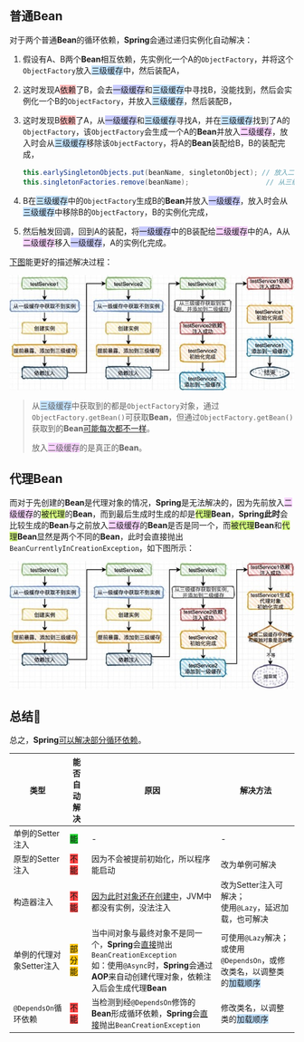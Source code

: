 ## 普通Bean

对于两个普通**Bean**的循环依赖，**Spring**会通过递归实例化自动解决：

1. 假设有A、B两个**Bean**相互依赖，先实例化一个A的`ObjectFactory`，并将这个`ObjectFactory`放入<span style=background:#c2e2ff>三级缓存</span>中，然后装配A，

2. 这时发现A<span style=background:#ffb8b8>依赖</span>了B，会去<span style=background:#c9ccff>一级缓存</span>和<span style=background:#c2e2ff>三级缓存</span>中寻找B，没能找到，然后会实例化一个B的`ObjectFactory`，并放入<span style=background:#c2e2ff>三级缓存</span>，然后装配B，

3. 这时发现B<span style=background:#ffb8b8>依赖</span>了A，从<span style=background:#c9ccff>一级缓存</span>和<span style=background:#c2e2ff>三级缓存</span>寻找A，并在<span style=background:#c2e2ff>三级缓存</span>找到了A的`ObjectFactory`，该`ObjectFactory`会生成一个A的**Bean**并放入<span style=background:#f8d2ff>二级缓存</span>，放入时会从<span style=background:#c2e2ff>三级缓存</span>移除该`ObjectFactory`，将A的**Bean**装配给B，B的装配完成，

   ```java
   this.earlySingletonObjects.put(beanName, singletonObject); // 放入二级缓存
   this.singletonFactories.remove(beanName);				   // 从三级缓存中移除
   ```

4. B在<span style=background:#c2e2ff>三级缓存</span>中的`ObjectFactory`生成B的**Bean**并放入<span style=background:#c9ccff>一级缓存</span>，放入时会从<span style=background:#c2e2ff>三级缓存</span>中移除B的`ObjectFactory`，B的实例化完成，

5. 然后触发回调，回到A的装配，将<span style=background:#c9ccff>一级缓存</span>中的B装配给<span style=background:#f8d2ff>二级缓存</span>中的A，A从<span style=background:#f8d2ff>二级缓存</span>移入<span style=background:#c9ccff>一级缓存</span>，A的实例化完成。

[下图](https://www.zhihu.com/question/438247718/answer/1730527725)能更好的描述解决过程：

![](../images/5/circular_dependency.png)

> 从<span style=background:#c2e2ff>三级缓存</span>中获取到的都是`ObjectFactory`对象，通过`ObjectFactory.getBean()`可获取**Bean**，但通过`ObjectFactory.getBean()`获取到的**Bean**[可能每次都不一样](https://www.zhihu.com/question/438247718/answer/1730527725)。
>
> 放入<span style=background:#f8d2ff>二级缓存</span>的是真正的**Bean**。



## 代理Bean

而对于先创建的**Bean**是代理对象的情况，**Spring**是无法解决的，因为先前放入<span style=background:#f8d2ff>二级缓存</span>的<span style=background:#d4fe7f>被代理</span>的**Bean**，而到最后生成时生成的却是<span style=background:#d4fe7f>代理</span>**Bean**，**Spring此时**会比较生成的**Bean**与之前放入<span style=background:#f8d2ff>二级缓存</span>的**Bean**是否是同一个，而<span style=background:#d4fe7f>被代理</span>**Bean**和<span style=background:#d4fe7f>代理</span>**Bean**显然是两个不同的**Bean**，此时会直接抛出`BeanCurrentlyInCreationException`，如下图所示：

![](../images/5/circular_dependency_proxy.png)



## 总结🌙

总之，**Spring**[可以解决部分循环依赖](https://www.zhihu.com/question/438247718/answer/1730527725)。

| 类型                     | 能否自动解决                                 | 原因                                                         | 解决方法                                                     |
| ------------------------ | -------------------------------------------- | ------------------------------------------------------------ | ------------------------------------------------------------ |
| 单例的Setter注入         | <span style=background:#19d02a>能</span>     | -                                                            | -                                                            |
| 原型的Setter注入         | <span style=background:#ff4343>不能</span>   | 因为不会被提前初始化，所以程序能启动                         | 改为单例可解决                                               |
| 构造器注入               | <span style=background:#ff4343>不能</span>   | [因为此时对象还在创建中](https://zhuanlan.zhihu.com/p/84267654)，JVM中都没有实例，没法注入 | 改为Setter注入可解决；<br>使用`@Lazy`，延迟加载，也可解决    |
| 单例的代理对象Setter注入 | <span style=background:#fdc200>部分能</span> | 当中间对象与最终对象不是同一个，**Spring**会<u>直接</u>抛出`BeanCreationException`<br/>如：使用`@Async`时，**Spring**会通过**AOP**来自动创建代理对象，依赖注入后会生成代理**Bean** | 可使用`@Lazy`解决；<br>或使用`@DependsOn`，或修改类名，以调整类的<span style=background:#c2e2ff>加载顺序</span> |
| `@DependsOn`循环依赖     | <span style=background:#ff4343>不能</span>   | 当检测到经`@DependsOn`修饰的**Bean**形成循环依赖，**Spring**会<u>直接</u>抛出`BeanCreationException` | 修改类名，以调整类的<span style=background:#c2e2ff>加载顺序</span> |


